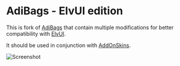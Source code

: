 # AdiBags - ElvUI edition

This is fork of [AdiBags](https://mods.curse.com/addons/wow/adibags) that contain multiple modifications for better compatibility with [ElvUI](https://www.tukui.org/download.php?ui=elvui).

It should be used in conjunction with [AddOnSkins](https://mods.curse.com/addons/wow/elvui_addonskins).

![Screenshot](https://user-images.githubusercontent.com/3713734/30219779-69d7cd6a-94bd-11e7-8567-3bf503553969.png?raw=true)
